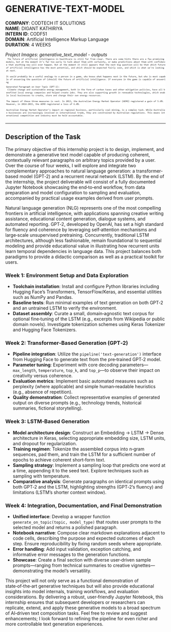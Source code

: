 # GENERATIVE-TEXT-MODEL

**COMPANY**: CODTECH IT SOLUTIONS  
**NAME**: DIGANT KATHIRIYA  
**INTERN ID**: CODF51  
**DOMAIN**: Artificial Intelligence Markup Language  
**DURATION**: 4 WEEKS

*Project Images*:
*generative_text_model - outputs*
![01.png](https://github.com/digantk31/GENERATIVE-TEXT-MODEL/blob/main/project%20images/01.png)
![02.png](https://github.com/digantk31/GENERATIVE-TEXT-MODEL/blob/main/project%20images/02.png)

---

## Description of the Task

The primary objective of this internship project is to design, implement, and demonstrate a generative text model capable of producing coherent, contextually relevant paragraphs on arbitrary topics provided by a user. Over the course of four weeks, I will explore and integrate two complementary approaches to natural language generation: a transformer-based model (GPT‑2) and a recurrent neural network (LSTM). By the end of the internship, the project deliverable will consist of a fully documented Jupyter Notebook showcasing the end‑to‑end workflow, from data preparation and model configuration to sampling and evaluation, accompanied by practical usage examples derived from user prompts.

Natural language generation (NLG) represents one of the most compelling frontiers in artificial intelligence, with applications spanning creative writing assistance, educational content generation, dialogue systems, and automated reporting. GPT‑2, developed by OpenAI, has set a high standard for fluency and coherence by leveraging self‑attention mechanisms and large‑scale unsupervised pretraining. Concurrently, traditional LSTM architectures, although less fashionable, remain foundational to sequential modeling and provide educational value in illustrating how recurrent units learn temporal dependencies in language data. This project balances both paradigms to provide a didactic comparison as well as a practical toolkit for users.

### Week 1: Environment Setup and Data Exploration

* **Toolchain installation**: Install and configure Python libraries including Hugging Face’s Transformers, TensorFlow/Keras, and essential utilities such as NumPy and Pandas.
* **Baseline tests**: Run minimal examples of text generation on both GPT‑2 and an untrained LSTM to verify the environment.
* **Dataset assembly**: Curate a small, domain‑agnostic text corpus for optional fine‑tuning of the LSTM (e.g., excerpts from Wikipedia or public domain novels). Investigate tokenization schemes using Keras Tokenizer and Hugging Face Tokenizers.

### Week 2: Transformer‑Based Generation (GPT‑2)

* **Pipeline integration**: Utilize the `pipeline('text-generation')` interface from Hugging Face to generate text from the pre‑trained GPT‑2 model.
* **Parameter tuning**: Experiment with core decoding parameters—`max_length`, `temperature`, `top_k`, and `top_p`—to observe their impact on creativity versus coherence.
* **Evaluation metrics**: Implement basic automated measures such as perplexity (where applicable) and simple human‑readable heuristics (e.g., absence of repetition).
* **Quality demonstration**: Collect representative examples of generated output on diverse prompts (e.g., technology trends, historical summaries, fictional storytelling).

### Week 3: LSTM‑Based Generation

* **Model architecture design**: Construct an Embedding → LSTM → Dense architecture in Keras, selecting appropriate embedding size, LSTM units, and dropout for regularization.
* **Training regimen**: Tokenize the assembled corpus into n‑gram sequences, pad them, and train the LSTM for a sufficient number of epochs to achieve coherent short‑form text.
* **Sampling strategy**: Implement a sampling loop that predicts one word at a time, appending it to the seed text. Explore techniques such as sampling with temperature.
* **Comparative analysis**: Generate paragraphs on identical prompts using both GPT‑2 and the LSTM, highlighting strengths (GPT‑2’s fluency) and limitations (LSTM’s shorter context window).

### Week 4: Integration, Documentation, and Final Demonstration

* **Unified interface**: Develop a wrapper function `generate_on_topic(topic, model_type)` that routes user prompts to the selected model and returns a polished paragraph.
* **Notebook narrative**: Compose clear markdown explanations adjacent to code cells, describing the purpose and expected outcomes of each step. Ensure reproducibility by fixing random seeds where appropriate.
* **Error handling**: Add input validation, exception catching, and informative error messages to the generation functions.
* **Showcase**: Create a final section with diverse user‑driven sample prompts—ranging from technical summaries to creative vignettes—demonstrating the model’s versatility.

This project will not only serve as a functional demonstration of state‑of‑the‑art generative techniques but will also provide educational insights into model internals, training workflows, and evaluation considerations. By delivering a robust, user‑friendly Jupyter Notebook, this internship ensures that subsequent developers or researchers can replicate, extend, and apply these generative models to a broad spectrum of AI‑driven text composition tasks. Feel free to review and suggest enhancements; I look forward to refining the pipeline for even richer and more controllable text generation experiences.
